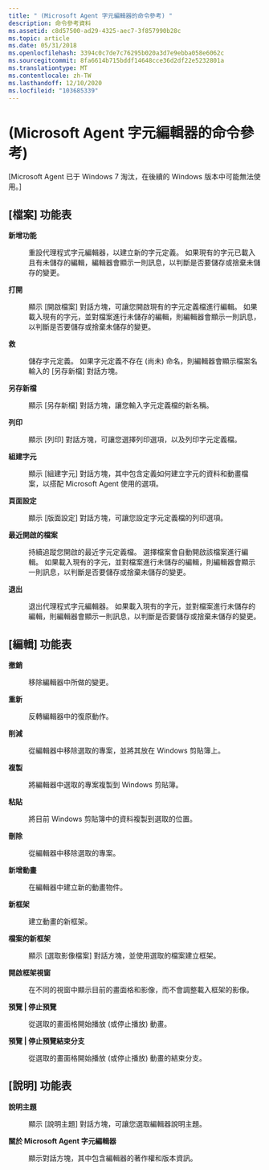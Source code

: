 ```yaml
---
title: " (Microsoft Agent 字元編輯器的命令參考) "
description: 命令參考資料
ms.assetid: c8d57500-ad29-4325-aec7-3f857990b28c
ms.topic: article
ms.date: 05/31/2018
ms.openlocfilehash: 3394c0c7de7c76295b020a3d7e9ebba058e6062c
ms.sourcegitcommit: 8fa6614b715bddf14648cce36d2df22e5232801a
ms.translationtype: MT
ms.contentlocale: zh-TW
ms.lasthandoff: 12/10/2020
ms.locfileid: "103685339"
---
```

# <a name="command-reference-microsoft-agent-character-editor"></a> (Microsoft Agent 字元編輯器的命令參考) 

\[Microsoft Agent 已于 Windows 7 淘汰，在後續的 Windows 版本中可能無法使用。\]

## <a name="the-file-menu"></a>[檔案] 功能表

<dl> <dt>

<span id="New"></span><span id="new"></span><span id="NEW"></span>**新增功能**
</dt> <dd>

重設代理程式字元編輯器，以建立新的字元定義。 如果現有的字元已載入且有未儲存的編輯，編輯器會顯示一則訊息，以判斷是否要儲存或捨棄未儲存的變更。

</dd> <dt>

<span id="Open"></span><span id="open"></span><span id="OPEN"></span>**打開**
</dt> <dd>

顯示 [開啟檔案] 對話方塊，可讓您開啟現有的字元定義檔進行編輯。 如果載入現有的字元，並對檔案進行未儲存的編輯，則編輯器會顯示一則訊息，以判斷是否要儲存或捨棄未儲存的變更。

</dd> <dt>

<span id="Save"></span><span id="save"></span><span id="SAVE"></span>**救**
</dt> <dd>

儲存字元定義。 如果字元定義不存在 (尚未) 命名，則編輯器會顯示檔案名輸入的 [另存新檔] 對話方塊。

</dd> <dt>

<span id="Save_As"></span><span id="save_as"></span><span id="SAVE_AS"></span>**另存新檔**
</dt> <dd>

顯示 [另存新檔] 對話方塊，讓您輸入字元定義檔的新名稱。

</dd> <dt>

<span id="Print"></span><span id="print"></span><span id="PRINT"></span>**列印**
</dt> <dd>

顯示 [列印] 對話方塊，可讓您選擇列印選項，以及列印字元定義檔。

</dd> <dt>

<span id="Build_Character"></span><span id="build_character"></span><span id="BUILD_CHARACTER"></span>**組建字元**
</dt> <dd>

顯示 [組建字元] 對話方塊，其中包含定義如何建立字元的資料和動畫檔案，以搭配 Microsoft Agent 使用的選項。

</dd> <dt>

<span id="Page_Setup"></span><span id="page_setup"></span><span id="PAGE_SETUP"></span>**頁面設定**
</dt> <dd>

顯示 [版面設定] 對話方塊，可讓您設定字元定義檔的列印選項。

</dd> <dt>

<span id="Most_Recently_Open_Files"></span><span id="most_recently_open_files"></span><span id="MOST_RECENTLY_OPEN_FILES"></span>**最近開啟的檔案**
</dt> <dd>

持續追蹤您開啟的最近字元定義檔。 選擇檔案會自動開啟該檔案進行編輯。 如果載入現有的字元，並對檔案進行未儲存的編輯，則編輯器會顯示一則訊息，以判斷是否要儲存或捨棄未儲存的變更。

</dd> <dt>

<span id="Exit"></span><span id="exit"></span><span id="EXIT"></span>**退出**
</dt> <dd>

退出代理程式字元編輯器。 如果載入現有的字元，並對檔案進行未儲存的編輯，則編輯器會顯示一則訊息，以判斷是否要儲存或捨棄未儲存的變更。

</dd> </dl>

## <a name="the-edit-menu"></a>[編輯] 功能表

<dl> <dt>

<span id="Undo"></span><span id="undo"></span><span id="UNDO"></span>**撤銷**
</dt> <dd>

移除編輯器中所做的變更。

</dd> <dt>

<span id="Redo"></span><span id="redo"></span><span id="REDO"></span>**重新**
</dt> <dd>

反轉編輯器中的復原動作。

</dd> <dt>

<span id="Cut"></span><span id="cut"></span><span id="CUT"></span>**削減**
</dt> <dd>

從編輯器中移除選取的專案，並將其放在 Windows 剪貼簿上。

</dd> <dt>

<span id="Copy"></span><span id="copy"></span><span id="COPY"></span>**複製**
</dt> <dd>

將編輯器中選取的專案複製到 Windows 剪貼簿。

</dd> <dt>

<span id="Paste"></span><span id="paste"></span><span id="PASTE"></span>**粘貼**
</dt> <dd>

將目前 Windows 剪貼簿中的資料複製到選取的位置。

</dd> <dt>

<span id="Delete"></span><span id="delete"></span><span id="DELETE"></span>**刪除**
</dt> <dd>

從編輯器中移除選取的專案。

</dd> <dt>

<span id="New_Animation"></span><span id="new_animation"></span><span id="NEW_ANIMATION"></span>**新增動畫**
</dt> <dd>

在編輯器中建立新的動畫物件。

</dd> <dt>

<span id="New_Frame"></span><span id="new_frame"></span><span id="NEW_FRAME"></span>**新框架**
</dt> <dd>

建立動畫的新框架。

</dd> <dt>

<span id="New_Frames_from_Files"></span><span id="new_frames_from_files"></span><span id="NEW_FRAMES_FROM_FILES"></span>**檔案的新框架**
</dt> <dd>

顯示 [選取影像檔案] 對話方塊，並使用選取的檔案建立框架。

</dd> <dt>

<span id="Open_Frame_Window"></span><span id="open_frame_window"></span><span id="OPEN_FRAME_WINDOW"></span>**開啟框架視窗**
</dt> <dd>

在不同的視窗中顯示目前的畫面格和影像，而不會調整載入框架的影像。

</dd> <dt>

<span id="Preview___Stop_Preview"></span><span id="preview___stop_preview"></span><span id="PREVIEW___STOP_PREVIEW"></span>**預覽 \| 停止預覽**
</dt> <dd>

從選取的畫面格開始播放 (或停止播放) 動畫。

</dd> <dt>

<span id="Preview___Stop_Preview_Exit_Branching"></span><span id="preview___stop_preview_exit_branching"></span><span id="PREVIEW___STOP_PREVIEW_EXIT_BRANCHING"></span>**預覽 \| 停止預覽結束分支**
</dt> <dd>

從選取的畫面格開始播放 (或停止播放) 動畫的結束分支。

</dd> </dl>

## <a name="the-help-menu"></a>[說明] 功能表

<dl> <dt>

<span id="Help_Topics"></span><span id="help_topics"></span><span id="HELP_TOPICS"></span>**說明主題**
</dt> <dd>

顯示 [說明主題] 對話方塊，可讓您選取編輯器說明主題。

</dd> <dt>

<span id="About_Microsoft_Agent_Character_Editor"></span><span id="about_microsoft_agent_character_editor"></span><span id="ABOUT_MICROSOFT_AGENT_CHARACTER_EDITOR"></span>**關於 Microsoft Agent 字元編輯器**
</dt> <dd>

顯示對話方塊，其中包含編輯器的著作權和版本資訊。

</dd> </dl>

 

 




